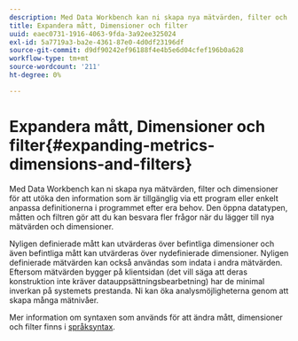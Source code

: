 ```yaml
---
description: Med Data Workbench kan ni skapa nya mätvärden, filter och dimensioner för att utöka den information som är tillgänglig via ett program eller enkelt anpassa definitionerna i programmet efter era behov. Den öppna datatypen, måtten och filtren gör att du kan besvara fler frågor när du lägger till nya mätvärden och dimensioner.
title: Expandera mått, Dimensioner och filter
uuid: eaec0731-1916-4063-9fda-3a92ee325024
exl-id: 5a7719a3-ba2e-4361-87e0-4d0df23196df
source-git-commit: d9df90242ef96188f4e4b5e6d04cfef196b0a628
workflow-type: tm+mt
source-wordcount: '211'
ht-degree: 0%

---
```


# Expandera mått, Dimensioner och filter{#expanding-metrics-dimensions-and-filters}

Med Data Workbench kan ni skapa nya mätvärden, filter och dimensioner för att utöka den information som är tillgänglig via ett program eller enkelt anpassa definitionerna i programmet efter era behov. Den öppna datatypen, måtten och filtren gör att du kan besvara fler frågor när du lägger till nya mätvärden och dimensioner.

Nyligen definierade mått kan utvärderas över befintliga dimensioner och även befintliga mått kan utvärderas över nydefinierade dimensioner. Nyligen definierade mätvärden kan också användas som indata i andra mätvärden. Eftersom mätvärden bygger på klientsidan (det vill säga att deras konstruktion inte kräver datauppsättningsbearbetning) har de minimal inverkan på systemets prestanda. Ni kan öka analysmöjligheterna genom att skapa många mätnivåer.

Mer information om syntaxen som används för att ändra mått, dimensioner och filter finns i [språksyntax](https://docs.adobe.com/content/help/en/data-workbench/using/client/qry-lang-syntx/c-qry-lang-syntx.html).
